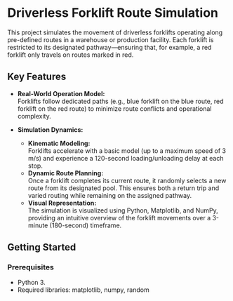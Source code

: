 # Driverless Forklift Route Simulation

This project simulates the movement of driverless forklifts operating along pre-defined routes in a warehouse or production facility. Each forklift is restricted to its designated pathway—ensuring that, for example, a red forklift only travels on routes marked in red. 

## Key Features

- **Real-World Operation Model:**  
  Forklifts follow dedicated paths (e.g., blue forklift on the blue route, red forklift on the red route) to minimize route conflicts and operational complexity.

- **Simulation Dynamics:**  
  - **Kinematic Modeling:**  
    Forklifts accelerate with a basic model (up to a maximum speed of 3 m/s) and experience a 120-second loading/unloading delay at each stop.
  - **Dynamic Route Planning:**  
    Once a forklift completes its current route, it randomly selects a new route from its designated pool. This ensures both a return trip and varied routing while remaining on the assigned pathway.
  - **Visual Representation:**  
    The simulation is visualized using Python, Matplotlib, and NumPy, providing an intuitive overview of the forklift movements over a 3-minute (180-second) timeframe.

## Getting Started
### Prerequisites

- Python 3.
- Required libraries: matplotlib, numpy, random
